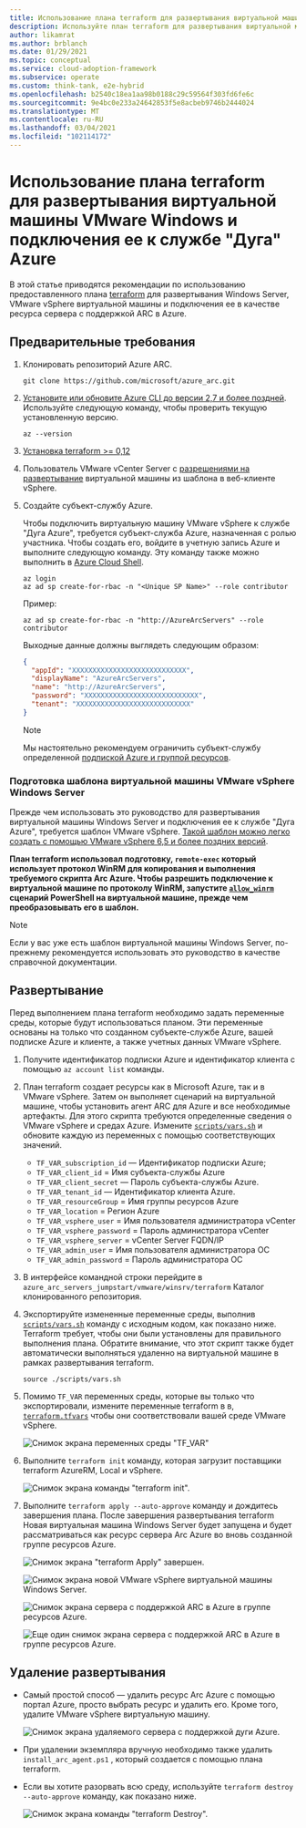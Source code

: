 ```yaml
---
title: Использование плана terraform для развертывания виртуальной машины VMware Windows и подключения ее к службе "Дуга" Azure
description: Используйте план terraform для развертывания виртуальной машины VMware Windows и подключения ее к службе "Дуга" Azure.
author: likamrat
ms.author: brblanch
ms.date: 01/29/2021
ms.topic: conceptual
ms.service: cloud-adoption-framework
ms.subservice: operate
ms.custom: think-tank, e2e-hybrid
ms.openlocfilehash: b2540c18ea1aa98b0188c29c59564f303fd6fe6c
ms.sourcegitcommit: 9e4bc0e233a24642853f5e8acbeb9746b2444024
ms.translationtype: MT
ms.contentlocale: ru-RU
ms.lasthandoff: 03/04/2021
ms.locfileid: "102114172"
---
```

# <a name="use-a-terraform-plan-to-deploy-a-vmware-windows-virtual-machine-and-connect-it-to-azure-arc"></a>Использование плана terraform для развертывания виртуальной машины VMware Windows и подключения ее к службе "Дуга" Azure

В этой статье приводятся рекомендации по использованию предоставленного плана [terraform](https://www.terraform.io/) для развертывания Windows Server, VMware vSphere виртуальной машины и подключения ее в качестве ресурса сервера с поддержкой ARC в Azure.

## <a name="prerequisites"></a>Предварительные требования

1. Клонировать репозиторий Azure ARC.

    ```console
    git clone https://github.com/microsoft/azure_arc.git
    ```

2. [Установите или обновите Azure CLI до версии 2,7 и более поздней](/cli/azure/install-azure-cli). Используйте следующую команду, чтобы проверить текущую установленную версию.

    ```console
    az --version
    ```

3. [Установка terraform >= 0,12](https://learn.hashicorp.com/tutorials/terraform/install-cli)

4. Пользователь VMware vCenter Server с [разрешениями на развертывание](https://docs.vmware.com/en/VMware-vSphere/7.0/com.vmware.vsphere.vm_admin.doc/GUID-4D0F8E63-2961-4B71-B365-BBFA24673FDB.html) виртуальной машины из шаблона в веб-клиенте vSphere.

5. Создайте субъект-службу Azure.

    Чтобы подключить виртуальную машину VMware vSphere к службе "Дуга Azure", требуется субъект-служба Azure, назначенная с ролью участника. Чтобы создать его, войдите в учетную запись Azure и выполните следующую команду. Эту команду также можно выполнить в [Azure Cloud Shell](https://shell.azure.com/).

    ```console
    az login
    az ad sp create-for-rbac -n "<Unique SP Name>" --role contributor
    ```

    Пример:

    ```console
    az ad sp create-for-rbac -n "http://AzureArcServers" --role contributor
    ```

    Выходные данные должны выглядеть следующим образом:

    ```json
    {
      "appId": "XXXXXXXXXXXXXXXXXXXXXXXXXXXX",
      "displayName": "AzureArcServers",
      "name": "http://AzureArcServers",
      "password": "XXXXXXXXXXXXXXXXXXXXXXXXXXXX",
      "tenant": "XXXXXXXXXXXXXXXXXXXXXXXXXXXX"
    }
    ```

    > [!NOTE]
    > Мы настоятельно рекомендуем ограничить субъект-службу определенной [подпиской Azure и группой ресурсов](/cli/azure/ad/sp).

### <a name="prepare-a-windows-server-vmware-vsphere-vm-template"></a>Подготовка шаблона виртуальной машины VMware vSphere Windows Server

Прежде чем использовать это руководство для развертывания виртуальной машины Windows Server и подключения ее к службе "Дуга Azure", требуется шаблон VMware vSphere. [Такой шаблон можно легко создать с помощью VMware vSphere 6,5 и более поздних версий](./vmware-windows-template.md).

**План terraform использовал подготовку, `remote-exec` который использует протокол WinRM для копирования и выполнения требуемого скрипта Arc Azure. Чтобы разрешить подключение к виртуальной машине по протоколу WinRM, запустите [`allow_winrm`](https://github.com/microsoft/azure_arc/blob/main/azure_arc_servers_jumpstart/vmware/winsrv/terraform/scripts/allow_winrm.ps1) сценарий PowerShell на виртуальной машине, прежде чем преобразовывать его в шаблон.**

> [!NOTE]
> Если у вас уже есть шаблон виртуальной машины Windows Server, по-прежнему рекомендуется использовать это руководство в качестве справочной документации.

## <a name="deployment"></a>Развертывание

Перед выполнением плана terraform необходимо задать переменные среды, которые будут использоваться планом. Эти переменные основаны на только что созданном субъекте-службе Azure, вашей подписке Azure и клиенте, а также учетных данных VMware vSphere.

1. Получите идентификатор подписки Azure и идентификатор клиента с помощью `az account list` команды.

2. План terraform создает ресурсы как в Microsoft Azure, так и в VMware vSphere. Затем он выполняет сценарий на виртуальной машине, чтобы установить агент ARC для Azure и все необходимые артефакты. Для этого скрипта требуются определенные сведения о VMware vSphere и средах Azure. Измените [`scripts/vars.sh`](https://github.com/microsoft/azure_arc/blob/main/azure_arc_servers_jumpstart/vmware/winsrv/terraform/scripts/vars.sh) и обновите каждую из переменных с помощью соответствующих значений.

    - `TF_VAR_subscription_id` — Идентификатор подписки Azure;
    - `TF_VAR_client_id` = Имя субъекта-службы Azure
    - `TF_VAR_client_secret` — Пароль субъекта-службы Azure.
    - `TF_VAR_tenant_id` — Идентификатор клиента Azure.
    - `TF_VAR_resourceGroup` = Имя группы ресурсов Azure
    - `TF_VAR_location` = Регион Azure
    - `TF_VAR_vsphere_user` = Имя пользователя администратора vCenter
    - `TF_VAR_vsphere_password` = Пароль администратора vCenter
    - `TF_VAR_vsphere_server` = vCenter Server FQDN/IP
    - `TF_VAR_admin_user` = Имя пользователя администратора ОС
    - `TF_VAR_admin_password` = Пароль администратора ОС

3. В интерфейсе командной строки перейдите в `azure_arc_servers_jumpstart/vmware/winsrv/terraform` Каталог клонированного репозитория.

4. Экспортируйте измененные переменные среды, выполнив [`scripts/vars.sh`](https://github.com/microsoft/azure_arc/blob/main/azure_arc_servers_jumpstart/vmware/winsrv/terraform/scripts/vars.sh) команду с исходным кодом, как показано ниже. Terraform требует, чтобы они были установлены для правильного выполнения плана. Обратите внимание, что этот скрипт также будет автоматически выполняться удаленно на виртуальной машине в рамках развертывания terraform.

    ```console
    source ./scripts/vars.sh
    ```

5. Помимо `TF_VAR` переменных среды, которые вы только что экспортировали, измените переменные terraform в в, [`terraform.tfvars`](https://github.com/microsoft/azure_arc/blob/main/azure_arc_servers_jumpstart/vmware/winsrv/terraform/terraform.tfvars) чтобы они соответствовали вашей среде VMware vSphere.

    ![Снимок экрана переменных среды "TF_VAR"](./media/vmware-terraform-windows/windows-variables.png)

6. Выполните `terraform init` команду, которая загрузит поставщики terraform AzureRM, Local и vSphere.

    ![Снимок экрана команды "terraform init".](./media/vmware-terraform-windows/terraform-init.png)

7. Выполните `terraform apply --auto-approve` команду и дождитесь завершения плана. После завершения развертывания terraform Новая виртуальная машина Windows Server будет запущена и будет рассматриваться как ресурс сервера Arc Azure во вновь созданной группе ресурсов Azure.

    ![Снимок экрана "terraform Apply" завершен.](./media/vmware-terraform-windows/terraform-apply.png)

    ![Снимок экрана новой VMware vSphere виртуальной машины Windows Server.](./media/vmware-terraform-windows/new-vm.png)

    ![Снимок экрана сервера с поддержкой ARC в Azure в группе ресурсов Azure.](./media/vmware-terraform-windows/server-1.png)

    ![Еще один снимок экрана сервера с поддержкой ARC в Azure в группе ресурсов Azure.](./media/vmware-terraform-windows/server-2.png)

## <a name="delete-the-deployment"></a>Удаление развертывания

- Самый простой способ — удалить ресурс Arc Azure с помощью портал Azure, просто выбрать ресурс и удалить его. Кроме того, удалите VMware vSphere виртуальную машину.

    ![Снимок экрана удаляемого сервера с поддержкой дуги Azure.](./media/vmware-terraform-windows/delete-server.png)

- При удалении экземпляра вручную необходимо также удалить `install_arc_agent.ps1` , который создается с помощью плана terraform.

- Если вы хотите разорвать всю среду, используйте `terraform destroy --auto-approve` команду, как показано ниже.

    ![Снимок экрана команды "terraform Destroy".](./media/vmware-terraform-windows/terraform-destroy.png)
